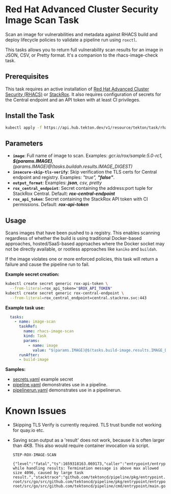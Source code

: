 # Red Hat Advanced Cluster Security Image Scan Task

Scan an image for vulnerabilities and metadata against RHACS build and deploy lifecycle policies to validate a pipeline run using `roxctl`.

This tasks allows you to return full vulnerability scan results for an image in JSON, CSV, or Pretty format.  It's a companion to the rhacs-image-check task.

## Prerequisites

This task requires an active installation of [Red Hat Advanced Cluster Security (RHACS)](https://www.redhat.com/en/resources/advanced-cluster-security-for-kubernetes-datasheet) or [StackRox](https://www.stackrox.io/).  It also requires configuration of secrets for the Central endpoint and an API token with at least CI privileges.

## Install the Task

```bash
kubectl apply -f https://api.hub.tekton.dev/v1/resource/tekton/task/rhacs-image-scan/3.71/raw
```

## Parameters

- **`image`**: Full name of image to scan. Examples: _gcr.io/rox/sample:5.0-rc1, **$(params.IMAGE)**, $(params.IMAGE)@$(tasks.buildah.results.IMAGE_DIGEST)_
- **`insecure-skip-tls-verify`**: Skip verification the TLS certs for Central endpoint and registry. Examples: _"true", **"false"**_.
- **`output_format`**:  Examples: _**json**, csv, pretty_
- **`rox_central_endpoint`**: Secret containing the address:port tuple for StackRox Central. Default: _**rox-central-endpoint**_
- **`rox_api_token`**: Secret containing the StackRox API token with CI permissions. Default: _**rox-api-token**_

## Usage

Scans images that have been pushed to a registry.  This enables scanning regardless of whether the build is using traditional Docker-based approaches, hosted/SaaS-based approaches where the Docker socket may not be directly available, or rootless approaches like `kaniko` and `buildah`.

If the image violates one or more enforced policies, this task will return a failure and cause the pipeline run to fail.

**Example secret creation:**

```bash
kubectl create secret generic rox-api-token \
  --from-literal=rox_api_token="$ROX_API_TOKEN"
kubectl create secret generic rox-central-endpoint \
  --from-literal=rox_central_endpoint=central.stackrox.svc:443
```

**Example task use:**

```yaml
  tasks:
    - name: image-scan
      taskRef:
        name: rhacs-image-scan
        kind: Task
        params:
          - name: image
            value: "$(params.IMAGE)@$(tasks.build-image.results.IMAGE_DIGEST)"
      runAfter:
      - build-image
```

**Samples:**

- [secrets.yaml](samples/secrets.yaml) example secret
- [pipeline.yaml](samples/pipeline.yaml) demonstrates use in a pipeline.
- [pipelinerun.yaml](samples/pipelinerun.yaml) demonstrates use in a pipelinerun.

# Known Issues

* Skipping TLS Verify is currently required. TLS trust bundle not working for quay.io etc.
* Saving scan output as a 'result' does not work, because it is often larger than 4KB. This also would require container invocation via script.

  ```
  STEP-ROX-IMAGE-SCAN

  {"level":"fatal","ts":1659318163.069173,"caller":"entrypoint/entrypointer.go:188","msg":"Error while handling results: Termination message is above max allowed size 4096, caused by large task result.","stacktrace":"github.com/tektoncd/pipeline/pkg/entrypoint.Entrypointer.Go\n\t/opt/app-root/src/go/src/github.com/tektoncd/pipeline/pkg/entrypoint/entrypointer.go:188\nmain.main\n\t/opt/app-root/src/go/src/github.com/tektoncd/pipeline/cmd/entrypoint/main.go:154\nruntime.main\n\t/usr/lib/golang/src/runtime/proc.go:225"}
  ```
